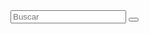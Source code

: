 <div class="searchbar">
                <input type="text" id="toSearch" placeholder="Buscar">
                <button type="submit"><i class="fa-solid fa-magnifying-glass"></i></button>
            </div>